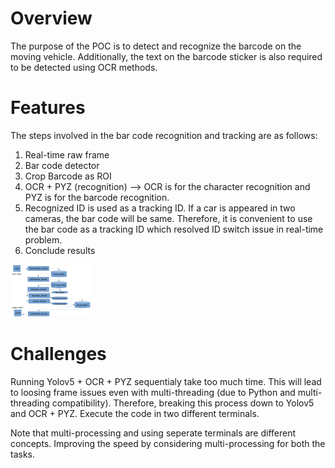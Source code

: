 # Overview
The purpose of the POC is to detect and recognize the barcode on the moving vehicle. Additionally, the text on the barcode sticker is also required to be detected using OCR methods.

# Features
The steps involved in the bar code recognition and tracking are as follows:
1. Real-time raw frame 
2. Bar code detector 
3. Crop Barcode as ROI
4. OCR + PYZ (recognition) --> OCR is for the character recognition and PYZ is for the barcode recognition.
5. Recognized ID is used as a tracking ID. If a car is appeared in two cameras, the bar code will be same. Therefore, it is convenient to use the bar code as a tracking ID which resolved ID switch issue in real-time problem.
6. Conclude results

<img src="projects/tracking/Algorithm.jpg" width="128"/>


# Challenges
Running Yolov5 + OCR + PYZ sequentialy take too much time. This will lead to loosing frame issues even with multi-threading (due to Python and multi-threading compatibility). Therefore, breaking this process down to Yolov5 and OCR + PYZ. Execute the code in two different terminals.

Note that multi-processing and using seperate terminals are different concepts. Improving the speed by considering multi-processing for both the tasks.
